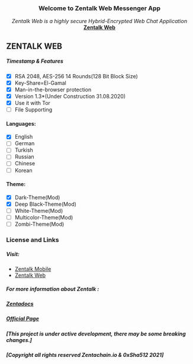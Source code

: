 
<p align="center">
  <h3 align="center">Welcome to Zentalk Web Messenger App</h3>
  <p align="center"><em>
   Zentalk Web is a highly secure Hybrid-Encrypted Web Chat Application
    </em><br/>
    <a href="https://zentalk.chat"><strong>Zentalk Web</strong></a>
    <br/>
  </p>
  
## ZENTALK WEB

##### Timestamp & Features
- [x] RSA 2048, AES-256 14 Rounds(128 Bit Block Size)
- [x] Key-Share=El-Gamal
- [x]  Man-in-the-browser protection
- [x]  Version 1.3*(Under Construction 31.08.2020)
- [x]  Use it with Tor
- [ ]  File Supporting

#### Languages:
- [x] English
- [ ] German
- [ ] Turkish
- [ ] Russian
- [ ] Chinese
- [ ] Korean

#### Theme:
- [x] Dark-Theme(Mod)
- [x] Deep Black-Theme(Mod)
- [ ] White-Theme(Mod)
- [ ] Multicolor-Theme(Mod)
- [ ] Zombi-Theme(Mod)

### License and Links
##### Visit:
* [Zentalk Mobile](https://github.com/ZentaChain/Zentalk-Mobile)
* [Zentalk Web](https://.zentalk.chat)
##### For more information about Zentalk :
##### [Zentadocs](https://docs.zentachain.io)
##### [Official Page](https://zentachain.io/)
##### [This project is under active development, there may be some breaking changes.]
##### [Copyright all rights reserved Zentachain.io & 0xSha512 2021]
